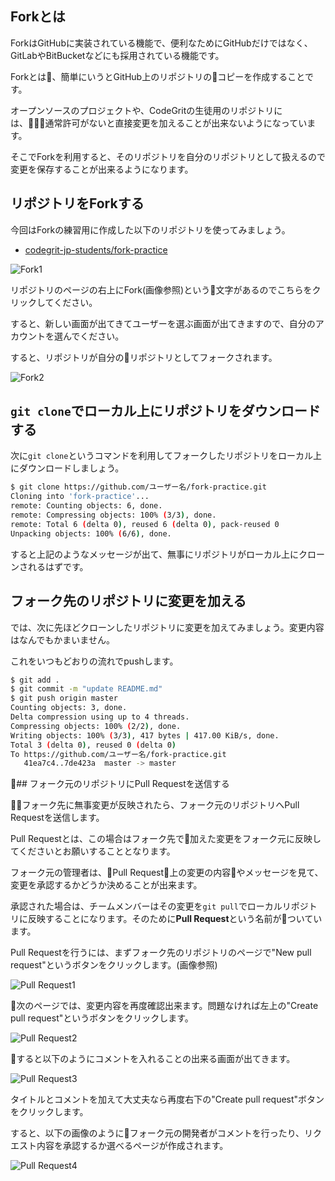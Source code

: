 ## Forkとは

ForkはGitHubに実装されている機能で、便利なためにGitHubだけではなく、GitLabやBitBucketなどにも採用されている機能です。

Forkとは、簡単にいうとGitHub上のリポジトリのコピーを作成することです。

オープンソースのプロジェクトや、CodeGritの生徒用のリポジトリには、通常許可がないと直接変更を加えることが出来ないようになっています。

そこでForkを利用すると、そのリポジトリを自分のリポジトリとして扱えるので変更を保存することが出来るようになります。

## リポジトリをForkする

今回はForkの練習用に作成した以下のリポジトリを使ってみましょう。

- [codegrit-jp-students/fork-practice](https://github.com/codegrit-jp-students/fork-practice)

![Fork1](../images/fork-practice-1.png)

リポジトリのページの右上にFork(画像参照)という文字があるのでこちらをクリックしてください。

すると、新しい画面が出てきてユーザーを選ぶ画面が出てきますので、自分のアカウントを選んでください。

すると、リポジトリが自分のリポジトリとしてフォークされます。

![Fork2](../images/fork-practice-2.png)

## `git clone`でローカル上にリポジトリをダウンロードする

次に`git clone`というコマンドを利用してフォークしたリポジトリをローカル上にダウンロードしましょう。

```bash
$ git clone https://github.com/ユーザー名/fork-practice.git
Cloning into 'fork-practice'...
remote: Counting objects: 6, done.
remote: Compressing objects: 100% (3/3), done.
remote: Total 6 (delta 0), reused 6 (delta 0), pack-reused 0
Unpacking objects: 100% (6/6), done.
```

すると上記のようなメッセージが出て、無事にリポジトリがローカル上にクローンされるはずです。

## フォーク先のリポジトリに変更を加える

では、次に先ほどクローンしたリポジトリに変更を加えてみましょう。変更内容はなんでもかまいません。

これをいつもどおりの流れでpushします。

```bash
$ git add .
$ git commit -m "update README.md"
$ git push origin master
Counting objects: 3, done.
Delta compression using up to 4 threads.
Compressing objects: 100% (2/2), done.
Writing objects: 100% (3/3), 417 bytes | 417.00 KiB/s, done.
Total 3 (delta 0), reused 0 (delta 0)
To https://github.com/ユーザー名/fork-practice.git
   41ea7c4..7de423a  master -> master
```

## フォーク元のリポジトリにPull Requestを送信する

フォーク先に無事変更が反映されたら、フォーク元のリポジトリへPull Requestを送信します。

Pull Requestとは、この場合はフォーク先で加えた変更をフォーク元に反映してくださいとお願いすることとなります。

フォーク元の管理者は、Pull Request上の変更の内容やメッセージを見て、変更を承認するかどうか決めることが出来ます。

承認された場合は、チームメンバーはその変更を`git pull`でローカルリポジトリに反映することになります。そのために**Pull Request**という名前がついています。

Pull Requestを行うには、まずフォーク先のリポジトリのページで"New pull request"というボタンをクリックします。(画像参照)

![Pull Request1](../images/fork-practice-3.png)

次のページでは、変更内容を再度確認出来ます。問題なければ左上の"Create pull request"というボタンをクリックします。

![Pull Request2](../images/pull-request-2.png)

すると以下のようにコメントを入れることの出来る画面が出てきます。

![Pull Request3](../images/pull-request-3.png)

タイトルとコメントを加えて大丈夫なら再度右下の"Create pull request"ボタンをクリックします。

すると、以下の画像のようにフォーク元の開発者がコメントを行ったり、リクエスト内容を承認するか選べるページが作成されます。

![Pull Request4](../images/pull-request-4.png)